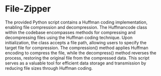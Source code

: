 # File-Zipper
The provided Python script contains a Huffman coding implementation, enabling file compression and decompression. The Huffmancode class within the codebase encompasses methods for compressing and decompressing files using the Huffman coding technique. Upon initialization, the class accepts a file path, allowing users to specify the target file for compression. The compression() method applies Huffman encoding to compress the file, while the decompress() method reverses the process, restoring the original file from the compressed data. This script serves as a valuable tool for efficient data storage and transmission by reducing file sizes through Huffman coding.
